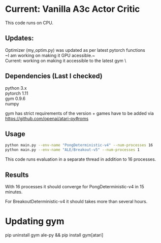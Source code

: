 # Current: Vanilla A3c Actor Critic

This code runs on CPU.

## Updates:
Optimizer (my_optim.py) was updated as per latest pytorch functions \
~I am working on making it GPU acessible.~ \
Current: working on making it accessible to the latest gym  \

## Dependencies (Last I checked)
python 3.x \
pytorch 1.11 \
gym 0.9.6  \
numpy 

gym has strict requirements of the version + games have to be added via https://github.com/openai/atari-py#roms


## Usage
```bash
python main.py --env-name "PongDeterministic-v4" --num-processes 16 
python main.py --env-name "ALE/Breakout-v5" --num-processes 1 
```

This code runs evaluation in a separate thread in addition to 16 processes.

## Results

With 16 processes it should converge for PongDeterministic-v4 in 15 minutes.

For BreakoutDeterministic-v4 it should takes more than several hours.


# Updating gym

pip uninstall gym ale-py && pip install gym[atari]

